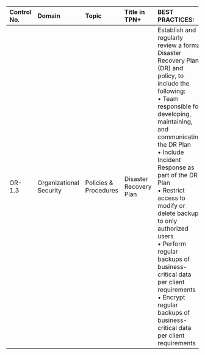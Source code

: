| Control No. | Domain | Topic | Title in TPN+ | BEST PRACTICES: | ADDITIONAL RECOMMENDATIONS: |
| :--- | :--- | :--- | :--- | :--- | :--- |
| OR-1.3 | Organizational Security | Policies & Procedures | Disaster Recovery Plan | Establish and regularly review a formal Disaster Recovery Plan (DR) and policy, to include the following:<br>• Team responsible for developing, maintaining, and communicating the DR Plan<br>• Include Incident Response as part of the DR Plan<br>• Restrict access to modify or delete backups to only authorized users<br>• Perform regular backups of business-critical data per client requirements<br>• Encrypt regular backups of business-critical data per client requirements<br> | • Validate DR Plan via testing (e.g., tabletop exercises, partial disaster, full-scale disaster, etc.) to defined Recovery Time Objective (RTO) and Recovery Point Objective (RPO)<br>• Assign a designated team member to oversee recovery efforts<br>• Priorities for recovery procedures, including steps to restore systems<br>• Backups that are marked for full recovery are tested on a regular basis<br>• Store regular backups of business-critical data in multiple locations per client requirements<br><br>For template examples, refer to FEMA: https://www.ready.gov/business/emergency-plans/recovery-plan, or TPN Partner Resource Center in TPN+: https://plus.ttpn.org/partner-resources<br> |
